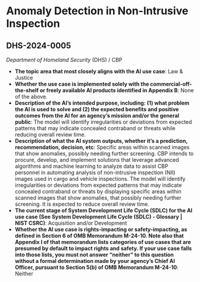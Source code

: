 # Anomaly Detection in Non-Intrusive Inspection
## DHS-2024-0005
_Department of Homeland Security_ (DHS) / CBP


+ **The topic area that most closely aligns with the AI use case**: Law & Justice
+ **Whether the use case is implemented solely with the commercial-off-the-shelf or freely available AI products identified in Appendix B**: None of the above.
+ **Description of the AI’s intended purpose, including: (1) what problem the AI is used to solve and (2) the expected benefits and positive outcomes from the AI for an agency’s mission and/or the general public**: The model will identify irregularities or deviations from expected patterns that may indicate concealed contraband or threats while reducing overall review time.
+ **Description of what the AI system outputs, whether it’s a prediction, recommendation, decision, etc**: Specific areas within scanned images that show anomalies, possibly needing further screening.
CBP intends to procure, develop, and implement solutions that leverage advanced algorithms and machine learning to analyze data to assist CBP personnel in automating analysis of non-intrusive inspection (NII) images used in cargo and vehicle inspections. The model will identify irregularities or deviations from expected patterns that may indicate concealed contraband or threats by displaying specific areas within scanned images that show anomalies, that possibly needing further screening. It is expected to reduce overall review time. 
+ **The current stage of System Development Life Cycle (SDLC) for the AI use case (See System Development Life Cycle (SDLC) - Glossary | NIST CSRC)**: Acquisition and/or Development
+ **Whether the AI use case is rights-impacting or safety-impacting, as defined in Section 6 of OMB Memorandum M-24-10. Note also that Appendix I of that memorandum lists categories of use cases that are presumed by default to impact rights and safety. If your use case falls into those lists, you must not answer “neither” to this question without a formal determination made by your agency’s Chief AI Officer, pursuant to Section 5(b) of OMB Memorandum M-24-10**: Neither
